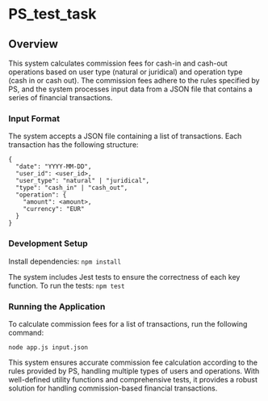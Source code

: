 # PS_test_task

## Overview
This system calculates commission fees for cash-in and cash-out operations based on user type (natural or juridical) and operation type (cash in or cash out). The commission fees adhere to the rules specified by PS, and the system processes input data from a JSON file that contains a series of financial transactions.

### Input Format

The system accepts a JSON file containing a list of transactions. Each transaction has the following structure:
```
{
  "date": "YYYY-MM-DD",
  "user_id": <user_id>,
  "user_type": "natural" | "juridical",
  "type": "cash_in" | "cash_out",
  "operation": {
    "amount": <amount>,
    "currency": "EUR"
  }
}
```

### Development Setup
Install dependencies: `npm install`

The system includes Jest tests to ensure the correctness of each key function. To run the tests: `npm test`

### Running the Application

To calculate commission fees for a list of transactions, run the following command:

`node app.js input.json`

This system ensures accurate commission fee calculation according to the rules provided by PS, handling multiple types of users and operations. With well-defined utility functions and comprehensive tests, it provides a robust solution for handling commission-based financial transactions.


